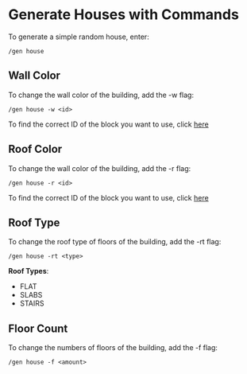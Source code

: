 # Generate Houses with Commands

To generate a simple random house, enter:

```
/gen house
```

## Wall Color

To change the wall color of the building, add the -w flag:
```
/gen house -w <id>
```
To find the correct ID of the block you want to use, click [here](https://www.digminecraft.com/lists/item_id_list_pc_1_12.php)


## Roof Color

To change the wall color of the building, add the -r flag:
```
/gen house -r <id>
```
To find the correct ID of the block you want to use, click [here](https://www.digminecraft.com/lists/item_id_list_pc_1_12.php)


## Roof Type

To change the roof type of floors of the building, add the -rt flag:
```
/gen house -rt <type>
```

**Roof Types**:
- FLAT
- SLABS
- STAIRS


## Floor Count

To change the numbers of floors of the building, add the -f flag:
```
/gen house -f <amount>
```

